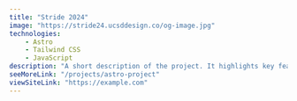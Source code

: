 ```yaml
---
title: "Stride 2024"
image: "https://stride24.ucsddesign.co/og-image.jpg"
technologies:
    - Astro
    - Tailwind CSS
    - JavaScript
description: "A short description of the project. It highlights key features and technologies."
seeMoreLink: "/projects/astro-project"
viewSiteLink: "https://example.com"
---
```

